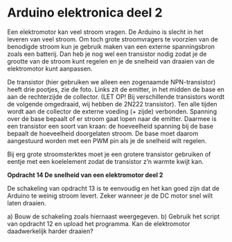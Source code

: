 # Arduino elektronica deel 2

Een elektromotor kan veel stroom vragen. De Arduino is slecht in het leveren van veel stroom. Om toch grote stroomvragers te voorzien van de benodigde stroom kun je gebruik maken van een externe spanningsbron zoals een batterij. Dan heb je nog wel een transistor nodig zodat je de grootte van de stroom kunt regelen en je de snelheid van draaien van de elektromotor kunt aanpassen.

De transistor (hier gebruiken we alleen een zogenaamde NPN-transistor) heeft drie pootjes, zie de foto. Links zit de emitter, in het midden de base en aan de rechterzijde de collector. (LET OP! Bij verschillende transistors wordt de volgende omgedraaid, wij hebben de 2N222 transistor). Ten alle tijden wordt aan de collector de externe voeding (+ zijde) verbonden. Spanning over de base bepaalt of er stroom gaat lopen naar de emitter. Daarmee is een transistor een soort van kraan: de hoeveelheid spanning bij de  base bepaalt de hoeveelheid doorgelaten stroom. De base moet daarom aangestuurd worden met een PWM pin als je de snelheid wilt regelen.

Bij erg grote stroomsterktes moet je een grotere transistor gebruiken of eentje met een koelelement zodat de transistor z’n warmte kwijt kan.

**Opdracht 14 De snelheid van een elektromotor deel 2**

De schakeling van opdracht 13 is te eenvoudig en het kan goed zijn dat de Arduino te weinig stroom levert. Zeker wanneer je de DC motor snel wilt laten draaien.

a) Bouw de schakeling zoals hiernaast weergegeven.
b) Gebruik het script van opdracht 12 en upload het programma. Kan de elektromotor daadwerkelijk harder draaien?